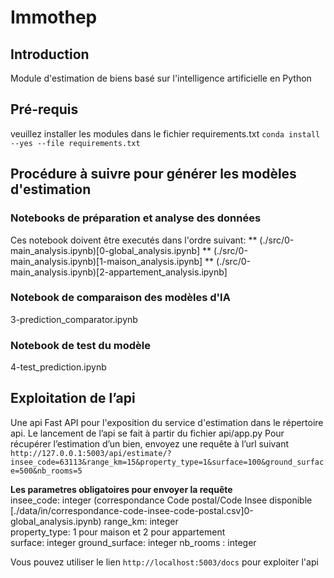 # Immothep
## Introduction
Module d'estimation de biens basé sur l'intelligence artificielle en Python

## Pré-requis
veuillez installer les modules dans le fichier requirements.txt `conda install --yes --file requirements.txt`  

## Procédure à suivre pour générer les modèles d'estimation  
### Notebooks de préparation et analyse des données
Ces notebook doivent être executés dans l'ordre suivant:
** (./src/0-main_analysis.ipynb)[0-global_analysis.ipynb]
** (./src/0-main_analysis.ipynb)[1-maison_analysis.ipynb] 
** (./src/0-main_analysis.ipynb)[2-appartement_analysis.ipynb]

### Notebook de comparaison des modèles d'IA
3-prediction_comparator.ipynb

### Notebook de test du modèle
4-test_prediction.ipynb

## Exploitation de l’api  
Une api Fast API pour l'exposition du service d'estimation dans le répertoire api.
Le lancement de l’api se fait à partir du fichier api/app.py
Pour récupérer l’estimation d’un bien, envoyez une requête à l’url suivant
`http://127.0.0.1:5003/api/estimate/?insee_code=63113&range_km=15&property_type=1&surface=100&ground_surface=500&nb_rooms=5`

**Les parametres obligatoires pour envoyer la requête**  
insee_code: integer  (correspondance Code postal/Code Insee disponible [./data/in/correspondance-code-insee-code-postal.csv]0-global_analysis.ipynb)
range_km: integer  
property_type: 1 pour maison et 2 pour appartement  
surface: integer
ground_surface: integer
nb_rooms : integer

Vous pouvez utiliser le lien `http://localhost:5003/docs` pour exploiter l'api
